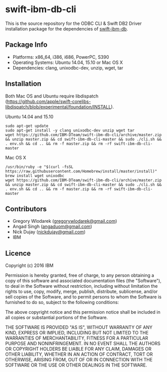 # swift-ibm-db-cli

This is the source repository for the ODBC CLI & Swift DB2 Driver installation package for the dependencies of [swift-ibm-db](https://github.com/IBM-DTeam/swift-ibm-db).

Package Info
---
* Platforms: x86_64, i386, i686, PowerPC, S390
* Operating Systems: Ubuntu 14.04, 15.10 or Mac OS X
* Dependencies: clang, unixodbc-dev, unzip, wget, tar

Installation
---

Both Mac OS and Ubuntu require libdispatch (https://github.com/apple/swift-corelibs-libdispatch/blob/experimental/foundation/INSTALL).

Ubuntu 14.04 and 15.10
```
sudo apt-get update
sudo apt-get install -y clang unixodbc-dev unzip wget tar
wget https://github.com/IBM-DTeam/swift-ibm-db-cli/archive/master.zip && unzip master.zip && cd swift-ibm-db-cli-master && sudo ./cli.sh && . env.sh && cd .. && rm -f master.zip && rm -rf swift-ibm-db-cli-master
```

Mac OS X
```
/usr/bin/ruby -e "$(curl -fsSL https://raw.githubusercontent.com/Homebrew/install/master/install)"
brew install wget unixodbc
wget https://github.com/IBM-DTeam/swift-ibm-db-cli/archive/master.zip && unzip master.zip && cd swift-ibm-db-cli-master && sudo ./cli.sh && . env.sh && cd .. && rm -f master.zip && rm -rf swift-ibm-db-cli-master
```

Contributors
---
* Gregory Wlodarek (gregorywlodarek@gmail.com)
* Angad Singh (angaduom@gmail.com)
* Nick Dujay (nickdujay@gmail.com)
* IBM

Licence
---
Copyright (c) 2016 IBM

Permission is hereby granted, free of charge, to any person obtaining a copy
of this software and associated documentation files (the "Software"), to deal
in the Software without restriction, including without limitation the rights
to use, copy, modify, merge, publish, distribute, sublicense, and/or sell
copies of the Software, and to permit persons to whom the Software is
furnished to do so, subject to the following conditions:

The above copyright notice and this permission notice shall be included in
all copies or substantial portions of the Software.

THE SOFTWARE IS PROVIDED "AS IS", WITHOUT WARRANTY OF ANY KIND, EXPRESS OR
IMPLIED, INCLUDING BUT NOT LIMITED TO THE WARRANTIES OF MERCHANTABILITY,
FITNESS FOR A PARTICULAR PURPOSE AND NONINFRINGEMENT.  IN NO EVENT SHALL THE
AUTHORS OR COPYRIGHT HOLDERS BE LIABLE FOR ANY CLAIM, DAMAGES OR OTHER
LIABILITY, WHETHER IN AN ACTION OF CONTRACT, TORT OR OTHERWISE, ARISING FROM,
OUT OF OR IN CONNECTION WITH THE SOFTWARE OR THE USE OR OTHER DEALINGS IN
THE SOFTWARE.
